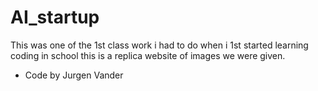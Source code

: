 # AI_startup
This was one of the 1st class work i had to do when i 1st started learning coding in school this is a replica website of images we were given.
- Code by Jurgen Vander
